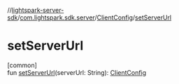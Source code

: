//[lightspark-server-sdk](../../../index.md)/[com.lightspark.sdk.server](../index.md)/[ClientConfig](index.md)/[setServerUrl](set-server-url.md)

# setServerUrl

[common]\
fun [setServerUrl](set-server-url.md)(serverUrl: String): [ClientConfig](index.md)
